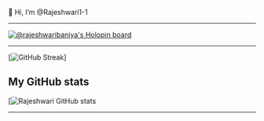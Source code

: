 👋 Hi, I’m @Rajeshwari1-1
***

[![@rajeshwaribaniya's Holopin board](https://holopin.me/rajeshwaribaniya)](https://holopin.io/@rajeshwaribaniya)
***

[![GitHub Streak](https://streak-stats.demolab.com?user=Rajeshwari1-1&theme=dark&hide_border=true&fire=DD2727)]
## My GitHub stats
[![Rajeshwari GitHub stats](https://github-readme-stats.vercel.app/api?username=Rajeshwari1-1&show_icons=true)
***

